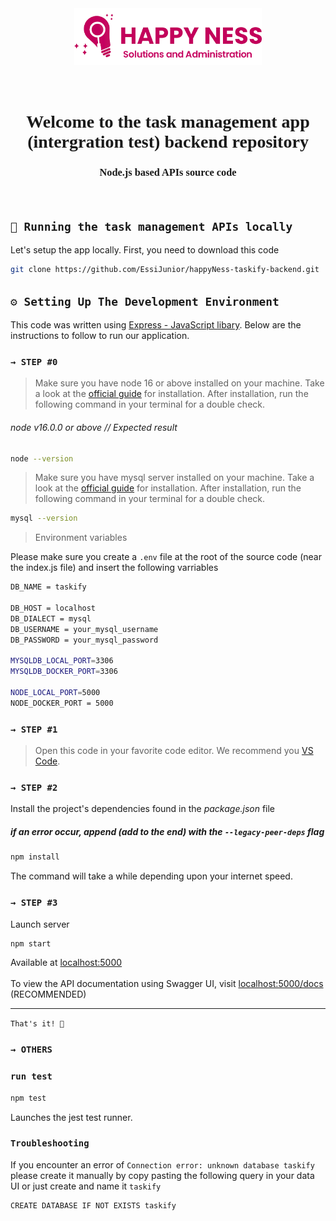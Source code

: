 <div align="center" style="font-family:consolas;" >
  <img src="./logo_brand.png" alt="HappyNess Logo" width="300"  style="margin:2rem;" >
  <h1>Welcome to the task management app (intergration test) backend repository</h1>
  <h3>Node.js based APIs source code</h3>
</div>
<br>


## `🚀 Running the task management APIs locally`

Let's setup the app locally. First, you need to download this code 

```sh
git clone https://github.com/EssiJunior/happyNess-taskify-backend.git
```


## `⚙️ Setting Up The Development Environment`
This code was written using [Express - JavaScript libary](https://expressjs.com/). Below are the instructions to follow to run our application.

### `→ STEP #0`

> Make sure you have node 16 or above installed on your machine. Take a look at the [official guide](https://nodejs.org/en/download) for installation. After installation, run the following command in your terminal for a double check.
###### node v16.0.0 or above // Expected result
```sh
node --version
```

> Make sure you have mysql server installed on your machine. Take a look at the [official guide](https://dev.mysql.com/downloads/mysql/) for installation. After installation, run the following command in your terminal for a double check.

```sh
mysql --version
```

> Environment variables

Please make sure you create a `.env` file at the root of the source code (near the index.js file) and insert the following varriables

```sh
DB_NAME = taskify

DB_HOST = localhost
DB_DIALECT = mysql
DB_USERNAME = your_mysql_username
DB_PASSWORD = your_mysql_password

MYSQLDB_LOCAL_PORT=3306
MYSQLDB_DOCKER_PORT=3306

NODE_LOCAL_PORT=5000
NODE_DOCKER_PORT = 5000
```

### `→ STEP #1`
> Open this code in your favorite code editor. We recommend you [VS Code](https://code.visualstudio.com/).


### `→ STEP #2`
Install the project's dependencies found in the *_package.json_* file
##### if an error occur, append (add to the end) with the `--legacy-peer-deps` flag
```sh
npm install 
```

The command will take a while depending upon your internet speed.

### `→ STEP #3`
Launch server  

```sh
npm start
```
Available at [localhost:5000](http://localhost:5000/)<br><br>
To view the API documentation using Swagger UI, visit [localhost:5000/docs](http://localhost:5000/docs) (RECOMMENDED)<br><hr>

`That's it! 🥂`


### `→ OTHERS`

### `run test`

```sh
npm test
```
Launches the jest test runner.



### `Troubleshooting`
If you encounter an error of `Connection error: unknown database taskify` please create it manually by copy pasting the following query in your data UI or just create and name it `taskify`

```sh
CREATE DATABASE IF NOT EXISTS taskify
```